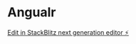 # Angualr

[Edit in StackBlitz next generation editor ⚡️](https://stackblitz.com/~/github.com/Jamal-Chahid/Angualr)